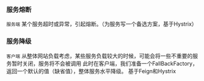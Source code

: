 ### 服务熔断
`服务端` 某个服务超时或异常，引起熔断。（为服务写一个备选方案，基于Hystrix）

### 服务降级
`客户端` 从整体网站负载考虑，某些服务负载较大的时候，可能会将一些不重要的服务暂时关闭，服务将不会被调用
此时在客户端，我们准备一个FallBackFactory，返回一个默认的值（缺省值），整体服务水平降级。
基于Feign和Hystrix